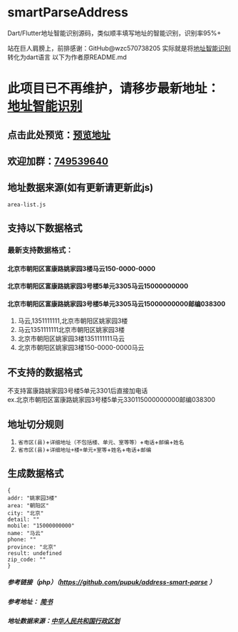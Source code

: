 # smartParseAddress
Dart/Flutter地址智能识别源码，类似顺丰填写地址的智能识别，识别率95%+

站在巨人肩膀上，前排感谢：GitHub@wzc570738205
实际就是将[地址智能识别](https://github.com/wzc570738205/smart_parse)转化为dart语言
以下为作者原README.md


# 此项目已不再维护，请移步最新地址：[地址智能识别](https://github.com/wzc570738205/smartParsePro)
## 点击此处预览：[预览地址](https://wzc570738205.github.io/smart_parse/)
## 欢迎加群：[749539640](https://jq.qq.com/?_wv=1027&k=55bQp1O)

## 地址数据来源(如有更新请更新此js)
```
area-list.js
```
## 支持以下数据格式
### 最新支持数据格式：
#### 北京市朝阳区富康路姚家园3楼马云150-0000-0000
#### 北京市朝阳区富康路姚家园3号楼5单元3305马云15000000000
#### 北京市朝阳区富康路姚家园3号楼5单元3305马云15000000000邮编038300
1. 马云,1351111111,北京市朝阳区姚家园3楼
2. 马云1351111111北京市朝阳区姚家园3楼
3. 北京市朝阳区姚家园3楼1351111111马云
4. 北京市朝阳区姚家园3楼150-0000-0000马云
## 不支持的数据格式
不支持富康路姚家园3号楼5单元3301后直接加电话<br>
ex.北京市朝阳区富康路姚家园3号楼5单元330115000000000邮编038300

## 地址切分规则
1. `省市区(县)`+`详细地址（不包括楼、单元、室等等）`+`电话`+`邮编`+`姓名`
2. `省市区(县)`+`详细地址+楼+单元+室等`+`姓名`+`电话`+`邮编`
## 生成数据格式
```
{
addr: "姚家园3楼"
area: "朝阳区"
city: "北京"
detail: ""
mobile: "15000000000"
name: "马云"
phone: ""
province: "北京"
result: undefined
zip_code: ""
}
```
##### 参考链接（php）（https://github.com/pupuk/address-smart-parse ）
##### 参考地址： [简书](https://www.jianshu.com/p/694b062c52e7)
##### 地址数据来源：[中华人民共和国行政区划](https://github.com/modood/Administrative-divisions-of-China)



